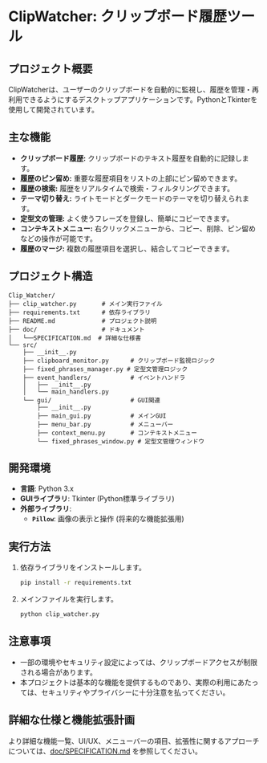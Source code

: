 # ClipWatcher: クリップボード履歴ツール

## プロジェクト概要
ClipWatcherは、ユーザーのクリップボードを自動的に監視し、履歴を管理・再利用できるようにするデスクトップアプリケーションです。PythonとTkinterを使用して開発されています。

## 主な機能
- **クリップボード履歴:** クリップボードのテキスト履歴を自動的に記録します。
- **履歴のピン留め:** 重要な履歴項目をリストの上部にピン留めできます。
- **履歴の検索:** 履歴をリアルタイムで検索・フィルタリングできます。
- **テーマ切り替え:** ライトモードとダークモードのテーマを切り替えられます。
- **定型文の管理:** よく使うフレーズを登録し、簡単にコピーできます。
- **コンテキストメニュー:** 右クリックメニューから、コピー、削除、ピン留めなどの操作が可能です。
- **履歴のマージ:** 複数の履歴項目を選択し、結合してコピーできます。

## プロジェクト構造
```
Clip_Watcher/
├── clip_watcher.py       # メイン実行ファイル
├── requirements.txt      # 依存ライブラリ
├── README.md             # プロジェクト説明
├── doc/                  # ドキュメント
│   └──SPECIFICATION.md  # 詳細な仕様書
└── src/
    ├── __init__.py
    ├── clipboard_monitor.py      # クリップボード監視ロジック
    ├── fixed_phrases_manager.py # 定型文管理ロジック
    ├── event_handlers/           # イベントハンドラ
    │   ├── __init__.py
    │   └── main_handlers.py
    └── gui/                      # GUI関連
        ├── __init__.py
        ├── main_gui.py           # メインGUI
        ├── menu_bar.py           # メニューバー
        ├── context_menu.py       # コンテキストメニュー
        └── fixed_phrases_window.py # 定型文管理ウィンドウ
```

## 開発環境

  * **言語**: Python 3.x
  * **GUIライブラリ**: Tkinter (Python標準ライブラリ)
  * **外部ライブラリ**:
      * **`Pillow`**: 画像の表示と操作 (将来的な機能拡張用)

## 実行方法
1. 依存ライブラリをインストールします。
   ```bash
   pip install -r requirements.txt
   ```
2. メインファイルを実行します。
   ```bash
   python clip_watcher.py
   ```

## 注意事項
- 一部の環境やセキュリティ設定によっては、クリップボードアクセスが制限される場合があります。
- 本プロジェクトは基本的な機能を提供するものであり、実際の利用にあたっては、セキュリティやプライバシーに十分注意を払ってください。

## 詳細な仕様と機能拡張計画
より詳細な機能一覧、UI/UX、メニューバーの項目、拡張性に関するアプローチについては、[doc/SPECIFICATION.md](doc/SPECIFICATION.md) を参照してください。
